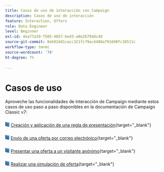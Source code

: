 ```yaml
---
title: Casos de uso de interacción con Campaign
description: Casos de uso de interacción
feature: Interaction, Offers
role: Data Engineer
level: Beginner
exl-id: 4ea77a39-f505-4657-be43-a0e2b79ddcdd
source-git-commit: 8eb92dd1cacc321fc79ac4480a791690fc18511c
workflow-type: tm+mt
source-wordcount: '78'
ht-degree: 7%

---
```


# Casos de uso

Aproveche las funcionalidades de interacción de Campaign mediante estos casos de uso paso a paso disponibles en la documentación de Campaign Classic v7:

![](../assets/do-not-localize/book.png) [Creación y aplicación de una regla de presentación](https://experienceleague.adobe.com/docs/campaign-classic/using/managing-offers/case-study/presentation-rules.html){target="_blank"}

![](../assets/do-not-localize/book.png) [Envío de una oferta por correo electrónico](https://experienceleague.adobe.com/docs/campaign-classic/using/managing-offers/case-study/offers-on-an-outbound-channel.html){target="_blank"}

![](../assets/do-not-localize/book.png) [Presentar una oferta a un visitante anónimo](https://experienceleague.adobe.com/docs/campaign-classic/using/managing-offers/case-study/offers-on-an-outbound-channel.html){target="_blank"}

![](../assets/do-not-localize/book.png) [Realizar una simulación de oferta](https://experienceleague.adobe.com/docs/campaign-classic/using/managing-offers/case-study/offers-on-an-outbound-channel.html){target="_blank"}
